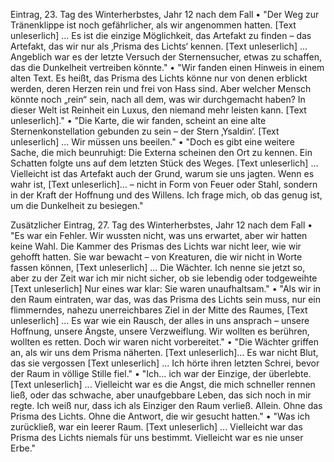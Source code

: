 Eintrag, 23. Tag des Winterherbstes, Jahr 12 nach dem Fall 
• "Der Weg zur Tränenklippe ist noch gefährlicher, als wir angenommen hatten. [Text unleserlich] ... Es ist die einzige Möglichkeit, das Artefakt zu finden – das Artefakt, das wir nur als ‚Prisma des Lichts‘ kennen. [Text unleserlich] ... Angeblich war es der letzte Versuch der Sternensucher, etwas zu schaffen, das die Dunkelheit vertreiben könnte." 
• "Wir fanden einen Hinweis in einem alten Text. Es heißt, das Prisma des Lichts könne nur von denen erblickt werden, deren Herzen rein und frei von Hass sind. Aber welcher Mensch könnte noch „rein“ sein, nach all dem, was wir durchgemacht haben? In dieser Welt ist Reinheit ein Luxus, den niemand mehr leisten kann. [Text unleserlich]." 
• "Die Karte, die wir fanden, scheint an eine alte Sternenkonstellation gebunden zu sein – der Stern ‚Ysaldin‘. [Text unleserlich] ... Wir müssen uns beeilen." 
• "Doch es gibt eine weitere Sache, die mich beunruhigt: Die Externa scheinen den Ort zu kennen. Ein Schatten folgte uns auf dem letzten Stück des Weges. [Text unleserlich] ... Vielleicht ist das Artefakt auch der Grund, warum sie uns jagten. Wenn es wahr ist, [Text unleserlich]… – nicht in Form von Feuer oder Stahl, sondern in der Kraft der Hoffnung und des Willens. Ich frage mich, ob das genug ist, um die Dunkelheit zu besiegen."

Zusätzlicher Eintrag, 27. Tag des Winterherbstes, Jahr 12 nach dem Fall 
• "Es war ein Fehler. Wir wussten nicht, was uns erwartet, aber wir hatten keine Wahl. Die Kammer des Prismas des Lichts war nicht leer, wie wir gehofft hatten. Sie war bewacht – von Kreaturen, die wir nicht in Worte fassen können, [Text unleserlich] ... Die Wächter. Ich nenne sie jetzt so, aber zu der Zeit war ich mir nicht sicher, ob sie lebendig oder todgeweihte [Text unleserlich] Nur eines war klar: Sie waren unaufhaltsam." 
• "Als wir in den Raum eintraten, war das, was das Prisma des Lichts sein muss, nur ein flimmerndes, nahezu unerreichbares Ziel in der Mitte des Raumes, [Text unleserlich] ... Es war wie ein Rausch, der alles in uns ansprach – unsere Hoffnung, unsere Ängste, unsere Verzweiflung. Wir wollten es berühren, wollten es retten. Doch wir waren nicht vorbereitet." 
• "Die Wächter griffen an, als wir uns dem Prisma näherten. [Text unleserlich]… Es war nicht Blut, das sie vergossen [Text unleserlich] ... Ich hörte ihren letzten Schrei, bevor der Raum in völlige Stille fiel." 
• "Ich… ich war der Einzige, der überlebte. [Text unleserlich] ... Vielleicht war es die Angst, die mich schneller rennen ließ, oder das schwache, aber unaufgebbare Leben, das sich noch in mir regte. Ich weiß nur, dass ich als Einziger den Raum verließ. Allein. Ohne das Prisma des Lichts. Ohne die Antwort, die wir gesucht hatten." 
• "Was ich zurückließ, war ein leerer Raum. [Text unleserlich] ... Vielleicht war das Prisma des Lichts niemals für uns bestimmt. Vielleicht war es nie unser Erbe."